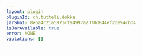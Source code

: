 ```yaml
---
layout: plugin
pluginId: ch.tutteli.dokka
jarSha1: 8e5a4c21a5971cf94997a2378d844ef2de94cbd4
isJarAvailable: true
error: NONE
violations: []

---
```


